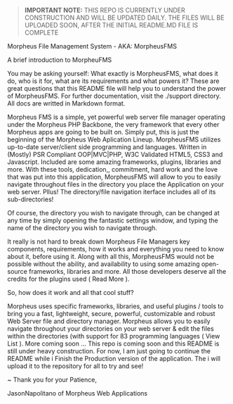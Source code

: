 >**IMPORTANT NOTE:** THIS REPO IS CURRENTLY UNDER CONSTRUCTION AND WILL BE UPDATED DAILY. THE FILES WILL BE UPLOADED SOON, AFTER THE INITIAL README.MD FILE IS COMPLETE

Morpheus File Management System - AKA: MorpheusFMS

A brief introduction to MorpheuFMS

You may be asking yourself: What exactly is MorpheusFMS, what does it do, who is it for, what are its requirements and what powers it? These are great questions that this README file will help you to understand the power of MorpheusFMS. For further documentation, visit the ./support directory. All docs are writted in Markdown format.

Morpheus FMS is a simple, yet powerful web server file manager operating under the Morpheus PHP Backbone, the very framework that every other Morpheus apps are going to be built on. Simply put, this is just the beginning of the Morpheus Web Aplication Lineup. MorpheusFMS utilizes up-to-date server/client side programming and languages. Written in (Mostly) PSR Compliant OOP|MVC|PHP, W3C Validated HTML5, CSS3 and Javascript. Included are some amazing frameworks, plugins, libraries and more. With these tools, dedication,, commitment, hard work and the love that was put into this application, MorpheusFMS will allow to you to easily navigate throughout files in the directory you place the Application on your web server. Pllus! The directory/file navigation iterface includes all of its sub-directories!

Of course, the directory you wish to navigate through, can be changed at any time by simply opening the fantastic settings window, and typing the name of the directory you wish to navigate through.

It really is not hard to break down Morpheus File Managers key components, requirements, how it works and everything you need to know about it, before using it. Along with all this, MorpheusFMS would not be possible without the ability, and availability to using some amazing open-source frameworks, libraries and more. All those developers deserve all the credits for the plugins used ( Read More ).

So, how does it work and all that cool stuff?

Morpheus uses specific frameworks, libraries, and useful plugins / tools to bring you a fast, lightweight, secure, powerful, customizable and robust Web Server file and directory manager. Morpheus allows you to easily navigate throughout your directories on your web server & edit the files within the directories (with support for 83 programming languages ( View List ). More coming soon ... This repo is coming soon and this README is still under heavy construction. For now, I am just going to continue the README while i Finish the Production version of the application. The i will upload it to the repository for all to try and see!

~ Thank you for your Patience,

JasonNapolitano of Morpheus Web Applications
